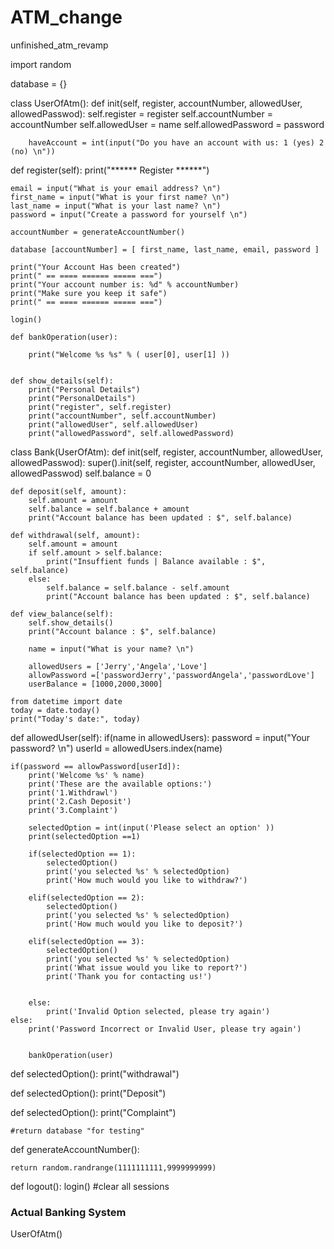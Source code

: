 # ATM_change
unfinished_atm_revamp


import random

database = {}


class UserOfAtm():
    def init(self, register, accountNumber, allowedUser, allowedPasswod):
        self.register = register
        self.accountNumber = accountNumber
        self.allowedUser = name
        self.allowedPassword = password

        haveAccount = int(input("Do you have an account with us: 1 (yes) 2 (no) \n"))


    

def register(self):
    print("****** Register ******")

    email = input("What is your email address? \n")
    first_name = input("What is your first name? \n")
    last_name = input("What is your last name? \n")
    password = input("Create a password for yourself \n")

    accountNumber = generateAccountNumber()

    database [accountNumber] = [ first_name, last_name, email, password ]

    print("Your Account Has been created")
    print(" == ==== ====== ===== ===")
    print("Your account number is: %d" % accountNumber)
    print("Make sure you keep it safe")
    print(" == ==== ====== ===== ===")

    login()

    def bankOperation(user):
    
        print("Welcome %s %s" % ( user[0], user[1] ))

    
    def show_details(self):
        print("Personal Details")
        print("PersonalDetails")
        print("register", self.register)
        print("accountNumber", self.accountNumber) 
        print("allowedUser", self.allowedUser)
        print("allowedPassword", self.allowedPassword)

class Bank(UserOfAtm):
    def init(self, register, accountNumber, allowedUser, allowedPasswod):
        super().init(self, register, accountNumber, allowedUser, allowedPasswod)
        self.balance = 0

    def deposit(self, amount):
        self.amount = amount
        self.balance = self.balance + amount
        print("Account balance has been updated : $", self.balance)

    def withdrawal(self, amount):
        self.amount = amount
        if self.amount > self.balance:
            print("Insuffient funds | Balance available : $", self.balance)
        else:
            self.balance = self.balance - self.amount
            print("Account balance has been updated : $", self.balance)

    def view_balance(self):
        self.show_details()                              
        print("Account balance : $", self.balance)
        
        name = input("What is your name? \n")

        allowedUsers = ['Jerry','Angela','Love']
        allowPassword =['passwordJerry','passwordAngela','passwordLove']
        userBalance = [1000,2000,3000]

    from datetime import date
    today = date.today()
    print("Today's date:", today)


    

def allowedUser(self):
    if(name in allowedUsers):
        password = input("Your password? \n")
        userId = allowedUsers.index(name)
    
    if(password == allowPassword[userId]):
        print('Welcome %s' % name)
        print('These are the available options:')
        print('1.Withdrawl')
        print('2.Cash Deposit')
        print('3.Complaint')
        
        selectedOption = int(input('Please select an option' ))
        print(selectedOption ==1)
        
        if(selectedOption == 1):
            selectedOption()
            print('you selected %s' % selectedOption)
            print('How much would you like to withdraw?')
            
        elif(selectedOption == 2):
            selectedOption()
            print('you selected %s' % selectedOption)
            print('How much would you like to deposit?')
            
        elif(selectedOption == 3):
            selectedOption()
            print('you selected %s' % selectedOption)
            print('What issue would you like to report?')
            print('Thank you for contacting us!')
            

        else:
            print('Invalid Option selected, please try again')
    else:
        print('Password Incorrect or Invalid User, please try again')


        bankOperation(user)
                            


def selectedOption():
    print("withdrawal")

def selectedOption():
    print("Deposit")

def selectedOption():
    print("Complaint")    
        
    #return database "for testing"


def generateAccountNumber():

    
    return random.randrange(1111111111,9999999999)

def logout():
    login()
    #clear all sessions    

### Actual Banking System ###
UserOfAtm()
